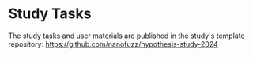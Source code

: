 # Study Tasks

The study tasks and user materials are published in the study's template repository: https://github.com/nanofuzz/hypothesis-study-2024